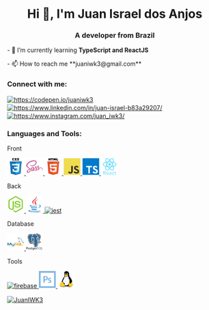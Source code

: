 <h1 align="center">Hi 👋, I'm Juan Israel dos Anjos</h1>
<h3 align="center">A developer from Brazil</h3>

<p>
    <!-- 🔭 I’m currently working on -->
</p>
<p> - 🌱 I’m currently learning
    <strong>TypeScript and ReactJS</strong>
</p>
<!-- <p> - 👨‍💻 All of my projects are available at https://juaniwk3.github.io/ -->
</p>
<p> - 📫 How to reach me **juaniwk3@gmail.com**</p>


<h3 align="left">Connect with me:</h3>
<p align="left">
    <a href="https://codepen.io/https://codepen.io/juaniwk3" target="blank">
    <img
        align="center"
        src="https://raw.githubusercontent.com/rahuldkjain/github-profile-readme-generator/master/src/images/icons/Social/codepen.svg"
        alt="https://codepen.io/juaniwk3"
        height="30"
        width="40"
    />
    </a>
    <a
    href="https://linkedin.com/in/https://www.linkedin.com/in/juan-israel-b83a29207/"
    target="blank"
    >
    <img
        align="center"
        src="https://raw.githubusercontent.com/rahuldkjain/github-profile-readme-generator/master/src/images/icons/Social/linked-in-alt.svg"
        alt="https://www.linkedin.com/in/juan-israel-b83a29207/"
        height="30"
        width="40"
    />
    </a>
    <a
    href="https://instagram.com/https://www.instagram.com/juan_iwk3/"
    target="blank"
    >
    <img
        align="center"
        src="https://raw.githubusercontent.com/rahuldkjain/github-profile-readme-generator/master/src/images/icons/Social/instagram.svg"
        alt="https://www.instagram.com/juan_iwk3/"
        height="30"
        width="40"
    />
    </a>
</p>

<h3 align="left">Languages and Tools:</h3>

<p>Front</p>

<p align="left">
    <a href="https://www.w3schools.com/css/" target="_blank">
    <img
        src="https://raw.githubusercontent.com/devicons/devicon/master/icons/css3/css3-original-wordmark.svg"
        alt="css3"
        width="40"
        height="40"
    />
    </a>
    </a> <a href="https://sass-lang.com" target="_blank" rel="noreferrer"> <img src="https://raw.githubusercontent.com/devicons/devicon/master/icons/sass/sass-original.svg" alt="sass" width="40" height="40"/> </a>
    <a href="https://www.w3.org/html/" target="_blank">
    <img
        src="https://raw.githubusercontent.com/devicons/devicon/master/icons/html5/html5-original-wordmark.svg"
        alt="html5"
        width="40"
        height="40"
    />
    </a>
    <a
    href="https://developer.mozilla.org/en-US/docs/Web/JavaScript"
    target="_blank"
    >
    <img
        src="https://raw.githubusercontent.com/devicons/devicon/master/icons/javascript/javascript-original.svg"
        alt="javascript"
        width="40"
        height="40"
    />
    </a>
    <a href="https://www.typescriptlang.org/" target="_blank">
    <img
        src="https://raw.githubusercontent.com/devicons/devicon/master/icons/typescript/typescript-original.svg"
        alt="typescript"
        width="40"
        height="40"
    />
    </a>
    <a href="https://reactjs.org/" target="_blank">
    <img
        src="https://raw.githubusercontent.com/devicons/devicon/master/icons/react/react-original-wordmark.svg"
        alt="react"
        width="40"
        height="40"
    />
    </a>
    <p>Back</p>
    <a href="https://nodejs.org/en/about/" target="_blank">
    <img
        src="https://raw.githubusercontent.com/devicons/devicon/master/icons/nodejs/nodejs-original.svg"
        alt="javascript"
        width="40"
        height="40"
    />
    </a>
    <a href="https://www.java.com" target="_blank">
    <img
        src="https://raw.githubusercontent.com/devicons/devicon/master/icons/java/java-original.svg"
        alt="java"
        width="40"
        height="40"
    />
    </a>
    <a href="https://jestjs.io" target="_blank">
    <img
        src="https://www.vectorlogo.zone/logos/jestjsio/jestjsio-icon.svg"
        alt="jest"
        width="40"
        height="40"
    />
    </a>
    <p>Database</p>
    <a href="https://www.mysql.com/" target="_blank">
    <img
        src="https://raw.githubusercontent.com/devicons/devicon/master/icons/mysql/mysql-original-wordmark.svg"
        alt="mysql"
        width="40"
        height="40"
    />
    </a>
    <a href="https://www.postgresql.org" target="_blank">
    <img
        src="https://raw.githubusercontent.com/devicons/devicon/master/icons/postgresql/postgresql-original-wordmark.svg"
        alt="postgresql"
        width="40"
        height="40"
    />
    </a>
    <p>Tools</p>
    <a href="https://firebase.google.com/" target="_blank">
        <img
            src="https://www.vectorlogo.zone/logos/firebase/firebase-icon.svg"
            alt="firebase"
            width="40"
            height="40"
        />
    </a>
    <a href="https://www.photoshop.com/en" target="_blank">
    <img
        src="https://raw.githubusercontent.com/devicons/devicon/master/icons/photoshop/photoshop-line.svg"
        alt="photoshop"
        width="40"
        height="40"
    />
    </a>
    <a href="https://www.linux.org/" target="_blank">
    <img
        src="https://raw.githubusercontent.com/devicons/devicon/master/icons/linux/linux-original.svg"
        alt="linux"
        width="40"
        height="40"
    />
    </a>
</p>
<a href="#"
    ><img
    align="center"
    src="https://github-readme-stats.vercel.app/api/top-langs?username=JuanIWK3&show_icons=true&theme=dark&locale=en&layout=compact"
    alt="JuanIWK3"
/></a>
